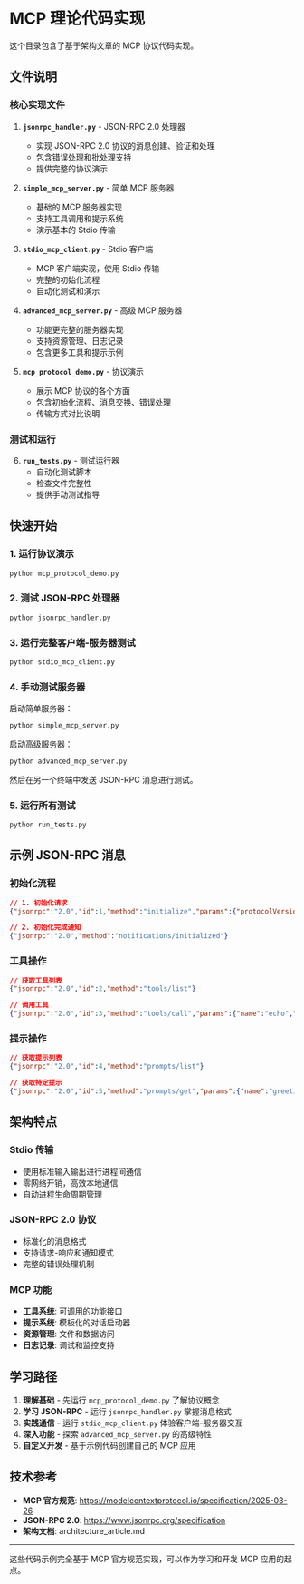 # MCP 理论代码实现

这个目录包含了基于架构文章的 MCP 协议代码实现。

## 文件说明

### 核心实现文件

1. **`jsonrpc_handler.py`** - JSON-RPC 2.0 处理器
   - 实现 JSON-RPC 2.0 协议的消息创建、验证和处理
   - 包含错误处理和批处理支持
   - 提供完整的协议演示

2. **`simple_mcp_server.py`** - 简单 MCP 服务器
   - 基础的 MCP 服务器实现
   - 支持工具调用和提示系统
   - 演示基本的 Stdio 传输

3. **`stdio_mcp_client.py`** - Stdio 客户端
   - MCP 客户端实现，使用 Stdio 传输
   - 完整的初始化流程
   - 自动化测试和演示

4. **`advanced_mcp_server.py`** - 高级 MCP 服务器
   - 功能更完整的服务器实现
   - 支持资源管理、日志记录
   - 包含更多工具和提示示例

5. **`mcp_protocol_demo.py`** - 协议演示
   - 展示 MCP 协议的各个方面
   - 包含初始化流程、消息交换、错误处理
   - 传输方式对比说明

### 测试和运行

6. **`run_tests.py`** - 测试运行器
   - 自动化测试脚本
   - 检查文件完整性
   - 提供手动测试指导

## 快速开始

### 1. 运行协议演示
```bash
python mcp_protocol_demo.py
```

### 2. 测试 JSON-RPC 处理器
```bash
python jsonrpc_handler.py
```

### 3. 运行完整客户端-服务器测试
```bash
python stdio_mcp_client.py
```

### 4. 手动测试服务器

启动简单服务器：
```bash
python simple_mcp_server.py
```

启动高级服务器：
```bash
python advanced_mcp_server.py
```

然后在另一个终端中发送 JSON-RPC 消息进行测试。

### 5. 运行所有测试
```bash
python run_tests.py
```

## 示例 JSON-RPC 消息

### 初始化流程
```json
// 1. 初始化请求
{"jsonrpc":"2.0","id":1,"method":"initialize","params":{"protocolVersion":"2025-03-26","capabilities":{},"clientInfo":{"name":"TestClient","version":"1.0.0"}}}

// 2. 初始化完成通知
{"jsonrpc":"2.0","method":"notifications/initialized"}
```

### 工具操作
```json
// 获取工具列表
{"jsonrpc":"2.0","id":2,"method":"tools/list"}

// 调用工具
{"jsonrpc":"2.0","id":3,"method":"tools/call","params":{"name":"echo","arguments":{"text":"Hello MCP!"}}}
```

### 提示操作
```json
// 获取提示列表
{"jsonrpc":"2.0","id":4,"method":"prompts/list"}

// 获取特定提示
{"jsonrpc":"2.0","id":5,"method":"prompts/get","params":{"name":"greeting","arguments":{"name":"筱可"}}}
```

## 架构特点

### Stdio 传输
- 使用标准输入输出进行进程间通信
- 零网络开销，高效本地通信
- 自动进程生命周期管理

### JSON-RPC 2.0 协议
- 标准化的消息格式
- 支持请求-响应和通知模式
- 完整的错误处理机制

### MCP 功能
- **工具系统**: 可调用的功能接口
- **提示系统**: 模板化的对话启动器
- **资源管理**: 文件和数据访问
- **日志记录**: 调试和监控支持

## 学习路径

1. **理解基础** - 先运行 `mcp_protocol_demo.py` 了解协议概念
2. **学习 JSON-RPC** - 运行 `jsonrpc_handler.py` 掌握消息格式
3. **实践通信** - 运行 `stdio_mcp_client.py` 体验客户端-服务器交互
4. **深入功能** - 探索 `advanced_mcp_server.py` 的高级特性
5. **自定义开发** - 基于示例代码创建自己的 MCP 应用

## 技术参考

- **MCP 官方规范**: https://modelcontextprotocol.io/specification/2025-03-26
- **JSON-RPC 2.0**: https://www.jsonrpc.org/specification
- **架构文档**: architecture_article.md

---

这些代码示例完全基于 MCP 官方规范实现，可以作为学习和开发 MCP 应用的起点。
